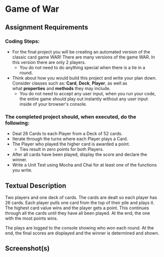 # Game of War

## Assignment Requirements

### **Coding Steps:**

- For the final project you will be creating an automated version of the classic card game WAR! There are many versions of the game WAR. In this version there are only 2 players.
  - You do not need to do anything special when there is a tie in a round.
- Think about how you would build this project and write your plan down. Consider classes such as: **Card**, **Deck**, **Player**, as well as what **properties** and **methods** they may include.
  - You do not need to accept any user input, when you run your code, the entire game should play out instantly without any user input inside of your browser's console.

### **The completed project should, when executed, do the following:**

- Deal 26 Cards to each Player from a Deck of 52 cards.
- Iterate through the turns where each Player plays a Card.
- The Player who played the higher card is awarded a point.
  - Ties result in zero points for both Players.
- After all cards have been played, display the score and declare the winner.
- Write a Unit Test using Mocha and Chai for at least one of the functions you write.

## Textual Description

Two players and one deck of cards. The cards are dealt so each player has 26 cards. Each player pulls one card from the top of their pile and plays it. The highest card value wins and the player gets a point. This continues through all the cards until they have all been played. At the end, the one with the most points wins.

The plays are logged to the console showing who won each round. At the end, the final scores are displayed and the winner is determined and shown.

## Screenshot(s)

